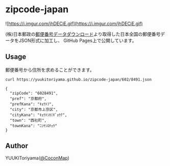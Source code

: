 # zipcode-japan

![https://i.imgur.com/jhDECiE.gif](https://i.imgur.com/jhDECiE.gif)

(株)日本郵政の[郵便番号データダウンロード](https://www.post.japanpost.jp/zipcode/download.html)より取得した日本全国の郵便番号データをJSON形式に加工し、
GitHub Pages上で公開しています。

## Usage

郵便番号から住所を求めることができます。

```bash
curl https://yuukitoriyama.github.io/zipcode-japan/602/8491.json
```
```terminal
{
  "zipCode": "6028491",
  "pref": "京都府",
  "prefKana": "ｷｮｳﾄﾌ",
  "city": "京都市上京区",
  "cityKana": "ｷｮｳﾄｼｶﾐｷﾞｮｳｸ",
  "town": "西社町",
  "townKana": "ﾆｼﾔｼﾛﾁｮｳ"
}
```

## Author
YUUKIToriyama([@CoconMap](https://twitter.com/CoconMap))
